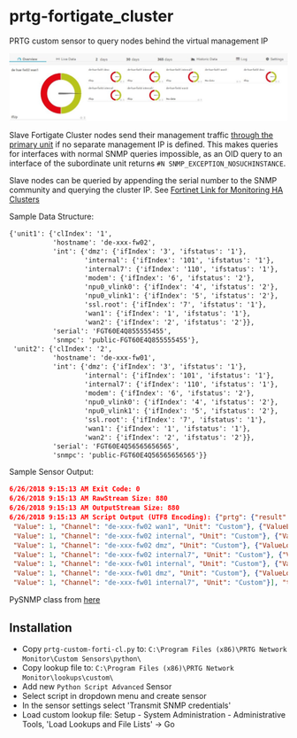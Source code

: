 # prtg-fortigate_cluster
PRTG custom sensor to query nodes behind the virtual management IP

![scr01](assets/img/scr01.jpg)

Slave Fortigate Cluster nodes send their management traffic [through the primary unit][mgmt-traffic] if no separate management IP is defined. This makes queries for interfaces with normal SNMP queries impossible, as an OID query to an interface of the subordinate unit returns `#N SNMP_EXCEPTION_NOSUCHINSTANCE`.

Slave nodes can be queried by appending the serial number to the SNMP community and querying the cluster IP. See [Fortinet Link for Monitoring HA Clusters][forti-link]

Sample Data Structure:

```
{'unit1': {'clIndex': '1',
           'hostname': 'de-xxx-fw02',
           'int': {'dmz': {'ifIndex': '3', 'ifstatus': '1'},
                   'internal': {'ifIndex': '101', 'ifstatus': '1'},
                   'internal7': {'ifIndex': '110', 'ifstatus': '1'},
                   'modem': {'ifIndex': '6', 'ifstatus': '2'},
                   'npu0_vlink0': {'ifIndex': '4', 'ifstatus': '2'},
                   'npu0_vlink1': {'ifIndex': '5', 'ifstatus': '2'},
                   'ssl.root': {'ifIndex': '7', 'ifstatus': '1'},
                   'wan1': {'ifIndex': '1', 'ifstatus': '1'},
                   'wan2': {'ifIndex': '2', 'ifstatus': '2'}},
           'serial': 'FGT60E4Q855555455',
           'snmpc': 'public-FGT60E4Q855555455'},
 'unit2': {'clIndex': '2',
           'hostname': 'de-xxx-fw01',
           'int': {'dmz': {'ifIndex': '3', 'ifstatus': '1'},
                   'internal': {'ifIndex': '101', 'ifstatus': '1'},
                   'internal7': {'ifIndex': '110', 'ifstatus': '1'},
                   'modem': {'ifIndex': '6', 'ifstatus': '2'},
                   'npu0_vlink0': {'ifIndex': '4', 'ifstatus': '2'},
                   'npu0_vlink1': {'ifIndex': '5', 'ifstatus': '2'},
                   'ssl.root': {'ifIndex': '7', 'ifstatus': '1'},
                   'wan1': {'ifIndex': '1', 'ifstatus': '1'},
                   'wan2': {'ifIndex': '2', 'ifstatus': '2'}},
           'serial': 'FGT60E4Q56565656565',
           'snmpc': 'public-FGT60E4Q56565656565'}}
```

Sample Sensor Output:

```json
6/26/2018 9:15:13 AM Exit Code: 0
6/26/2018 9:15:13 AM RawStream Size: 880
6/26/2018 9:15:13 AM OutputStream Size: 880
6/26/2018 9:15:13 AM Script Output (UTF8 Encoding): {"prtg": {"result": [{"ValueLookup": "custom.lookup.forti.interfaces",
 "Value": 1, "Channel": "de-xxx-fw02 wan1", "Unit": "Custom"}, {"ValueLookup": "custom.lookup.forti.interfaces",
 "Value": 1, "Channel": "de-xxx-fw02 internal", "Unit": "Custom"}, {"ValueLookup": "custom.lookup.forti.interfaces", 
 "Value": 1, "Channel": "de-xxx-fw02 dmz", "Unit": "Custom"}, {"ValueLookup": "custom.lookup.forti.interfaces", 
 "Value": 1, "Channel": "de-xxx-fw02 internal7", "Unit": "Custom"}, {"ValueLookup": "custom.lookup.forti.interfaces",
 "Value": 1, "Channel": "de-xxx-fw01 internal", "Unit": "Custom"}, {"ValueLookup": "custom.lookup.forti.interfaces",
 "Value": 1, "Channel": "de-xxx-fw01 dmz", "Unit": "Custom"}, {"ValueLookup": "custom.lookup.forti.interfaces",
 "Value": 1, "Channel": "de-xxx-fw01 internal7", "Unit": "Custom"}], "text": "OK"}}[CR][LF]
```

PySNMP class from [here][py-snmp-class]

## Installation

- Copy `prtg-custom-forti-cl.py` to: `C:\Program Files (x86)\PRTG Network Monitor\Custom Sensors\python\`
- Copy lookup file to: `C:\Program Files (x86)\PRTG Network Monitor\lookups\custom\` 
- Add new `Python Script Advanced` Sensor
- Select script in dropdown menu and create sensor
- In the sensor settings select 'Transmit SNMP credentials'
- Load custom lookup file: Setup - System Administration - Administrative Tools, 'Load Lookups and File Lists' -> Go

[mgmt-traffic]: http://help.fortinet.com/fos50hlp/54/Content/FortiOS/fortigate-high-availability-52/HA_operatingPrimaryRouter.htm
[forti-link]: http://help.fortinet.com/fos50hlp/54/Content/FortiOS/fortigate-high-availability-52/HA_operatingSNMP.htm
[py-snmp-class]: https://jcutrer.com/howto/dev/python/python-tutorial-query-dell-poweredge-temperature-snmp-data